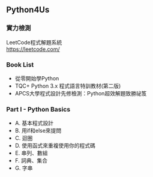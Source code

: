 ## Python4Us

### 實力檢測
LeetCode程式解題系統   
https://leetcode.com/    

### Book List
- 從零開始學Python
- TQC+ Python 3.x 程式語言特訓教材(第二版)
- APCS大學程式設計先修檢測：Python超效解題致勝祕笈

### Part I - Python Basics
- A. 基本程式設計
- B. 用if和else來提問
- C. 迴圈
- D. 使用函式來重複使用你的程式碼
- E. 串列、數組
- F. 詞典、集合    
- G. 字串

